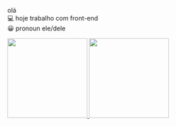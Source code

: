  olá 
 <br>
💻 hoje trabalho com front-end
<br>
😀 pronoun ele/dele
<br>
 <div>
  <a href="https://github.com/GuilhermeBoassali">
  <img height="180em" src="https://github-readme-stats.vercel.app/api?username=GuilhermeBoassali&show_icons=true&theme=dark&include_all_commits=true&count_private=true"/>
  <img height="180em" src="https://github-readme-stats.vercel.app/api/top-langs/?username=GuilhermeBoassali&layout=compact&langs_count=16&theme=dark"/>
</div>



